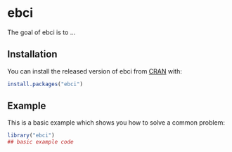# ebci

<!-- badges: start -->
<!-- badges: end -->

The goal of ebci is to ...

## Installation

You can install the released version of ebci from [CRAN](https://CRAN.R-project.org) with:

``` r
install.packages("ebci")
```

## Example

This is a basic example which shows you how to solve a common problem:

``` r
library("ebci")
## basic example code
```

